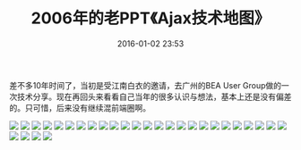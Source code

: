 ﻿---
layout: post
title:  "2006年的老PPT《Ajax技术地图》"
date:   2016-01-02 23:53
categories: Thinking IT
tags: WebFrontEnd 
---

差不多10年时间了，当初是受江南白衣的邀请，去广州的BEA User Group做的一次技术分享。现在再回头来看看自己当年的很多认识与想法，基本上还是没有偏差的。只可惜，后来没有继续混前端圈啊。

![](/assets/img/ajax-1.png)
![](/assets/img/ajax-2.png)
![](/assets/img/ajax-3.png)
![](/assets/img/ajax-4.png)
![](/assets/img/ajax-5.png)
![](/assets/img/ajax-6.png)
![](/assets/img/ajax-7.png)
![](/assets/img/ajax-8.png)
![](/assets/img/ajax-9.png)
![](/assets/img/ajax-10.png)
![](/assets/img/ajax-11.png)
![](/assets/img/ajax-12.png)
![](/assets/img/ajax-13.png)
![](/assets/img/ajax-14.png)
![](/assets/img/ajax-15.png)
![](/assets/img/ajax-16.png)
![](/assets/img/ajax-17.png)
![](/assets/img/ajax-18.png)
![](/assets/img/ajax-19.png)
![](/assets/img/ajax-20.png)
![](/assets/img/ajax-21.png)
![](/assets/img/ajax-22.png)
![](/assets/img/ajax-23.png)
![](/assets/img/ajax-24.png)
![](/assets/img/ajax-25.png)
![](/assets/img/ajax-26.png)
![](/assets/img/ajax-27.png)
![](/assets/img/ajax-28.png)
![](/assets/img/ajax-29.png)
